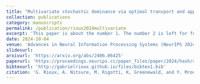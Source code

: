 ```yaml
---
title: "Multivariate stochastic dominance via optimal transport and applications to models benchmarking"
collection: publications
category: manuscripts
permalink: /publication/rioux2024multivariate
excerpt: 'This paper is about the number 1. The number 2 is left for future work.'
date: 2024-10-04
venue: 'Advances in Neural Information Processing Systems (NeurIPS 2024)'
slidesurl: 
arxivurl: 'https://arxiv.org/abs/2406.06425'
paperurl: 'https://proceedings.neurips.cc/paper_files/paper/2024/hash/4537592f9594a0522da99566b90380cc-Abstract-Conference.html'
bibtexurl: 'http://gabrielrioux.github.io/files/bibtex1.bib'
citation: 'G. Rioux, A. Nitsure, M. Rigotti, K, Greenewald, and Y. Mroueh. &quot;Multivariate stochastic dominance via optimal transport and applications to models benchmarking.&quot; <i>Advances in Neural Information Processing Systems</i>. 37, 2024, pp.39190-39223.'
---
```

